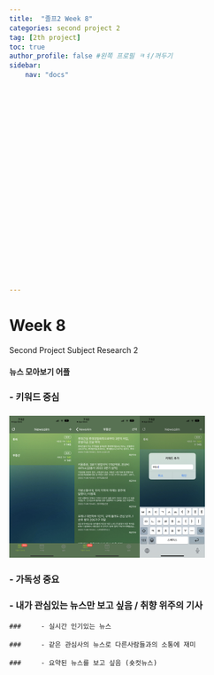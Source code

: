```yaml
---
title:  "졸프2 Week 8"
categories: second project 2
tag: [2th project]
toc: true
author_profile: false #왼쪽 프로필 ㅋㅕ/꺼두기
sidebar:
    nav: "docs"






















---
```


# Week 8

Second Project Subject Research 2



#### 뉴스 모아보기 어플

### 	- 키워드 중심

### 	<img src="../images/2022-11-07-first/IMG_0647-7906708.PNG" alt="IMG_0647" style="zoom:25%;" /><img src="../images/2022-11-07-first/IMG_0646-7906727.PNG" alt="IMG_0646" style="zoom:25%;" /><img src="../images/2022-11-07-first/IMG_0645-7906774.PNG" alt="IMG_0645" style="zoom:25%;" />

### 	- 가독성 중요

### 	- 내가 관심있는 뉴스만 보고 싶음 /  취향 위주의 기사

	### 	- 실시간 인기있는 뉴스

	### 	- 같은 관심사의 뉴스로 다른사람들과의 소통에 재미

	### 	- 요약된 뉴스를 보고 싶음 (숏컷뉴스)




